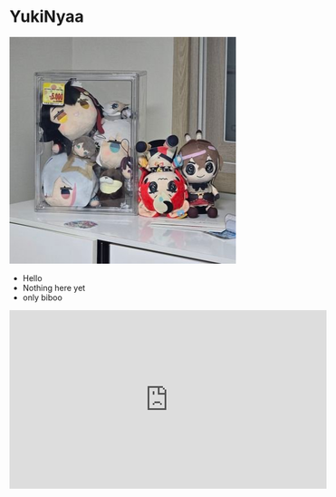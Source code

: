 # YukiNyaa

<!-- .slide -->

![pfpic](./_resource/PFPic.png)
- Hello
- Nothing here yet
- only biboo
<iframe width="560" height="315" src="https://www.youtube.com/embed/32VomAahQhI?si=sXhQU4_OttPbAtSn" title="YouTube video player" frameborder="0" allow="accelerometer; autoplay; clipboard-write; encrypted-media; gyroscope; picture-in-picture; web-share" referrerpolicy="strict-origin-when-cross-origin" allowfullscreen></iframe>

<!-- .slide vertical=true -->


<!-- .slide vertical=true -->
